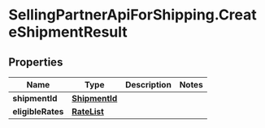 # SellingPartnerApiForShipping.CreateShipmentResult

## Properties
Name | Type | Description | Notes
------------ | ------------- | ------------- | -------------
**shipmentId** | [**ShipmentId**](ShipmentId.md) |  | 
**eligibleRates** | [**RateList**](RateList.md) |  | 


